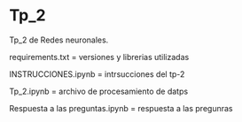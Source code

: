 # Tp_2
Tp_2 de Redes neuronales.

requirements.txt  = versiones y librerias utilizadas

INSTRUCCIONES.ipynb = intrsucciones del tp-2

Tp_2.ipynb = archivo de procesamiento de datps

Respuesta a las preguntas.ipynb = respuesta a las pregunras
